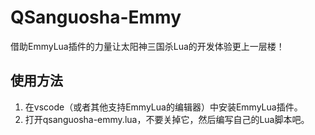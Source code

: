 # QSanguosha-Emmy

借助EmmyLua插件的力量让太阳神三国杀Lua的开发体验更上一层楼！

## 使用方法

1. 在vscode（或者其他支持EmmyLua的编辑器）中安装EmmyLua插件。
2. 打开qsanguosha-emmy.lua，不要关掉它，然后编写自己的Lua脚本吧。
